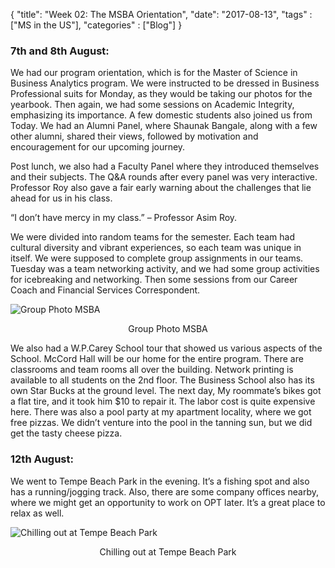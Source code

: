 {
    "title": "Week 02: The MSBA Orientation",
    "date": "2017-08-13",
    "tags" : ["MS in the US"],
    "categories" : ["Blog"]
}



<h3> 7th and 8th August: </h3>

We had our program orientation, which is for the Master of Science in Business Analytics program. We were instructed to be dressed in Business Professional suits for Monday, as they would be taking our photos for the yearbook. Then again, we had some sessions on Academic Integrity, emphasizing its importance. A few domestic students also joined us from Today. We had an Alumni Panel, where Shaunak Bangale, along with a few other alumni, shared their views, followed by motivation and encouragement for our upcoming journey.

Post lunch, we also had a Faculty Panel where they introduced themselves and their subjects. The Q&A rounds after every panel was very interactive. Professor Roy also gave a fair early warning about the challenges that lie ahead for us in his class.

<div class="message">
“I don’t have mercy in my class.” – Professor Asim Roy.
</div>



We were divided into random teams for the semester. Each team had cultural diversity and vibrant experiences, so each team was unique in itself. We were supposed to complete group assignments in our teams. Tuesday was a team networking activity, and we had some group activities for icebreaking and networking. Then some sessions from our Career Coach and Financial Services Correspondent.

![Group Photo MSBA](/images/MSBA/2/DSC_0842.jpg)
<center>Group Photo MSBA </center>

We also had a W.P.Carey School tour that showed us various aspects of the School. McCord Hall will be our home for the entire program. There are classrooms and team rooms all over the building. Network printing is available to all students on the 2nd floor. The Business School also has its own Star Bucks at the ground level.
The next day, My roommate’s bikes got a flat tire, and it took him $10 to repair it. The labor cost is quite expensive here. There was also a pool party at my apartment locality, where we got free pizzas. We didn’t venture into the pool in the tanning sun, but we did get the tasty cheese pizza.

<h3> 12th August: </h3>
We went to Tempe Beach Park in the evening. It’s a fishing spot and also has a running/jogging track. Also, there are some company offices nearby, where we might get an opportunity to work on OPT later. It’s a great place to relax as well.

![Chilling out at Tempe Beach Park](/images/MSBA/2/20170812_185902.jpg)
<center>Chilling out at Tempe Beach Park </center>
